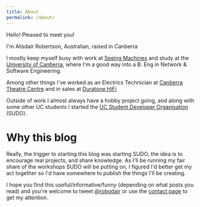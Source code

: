 ```yaml
---
title: About
permalink: /about/
---
```

Hello! Pleased to meet you!

I'm Alisdair Robertson, Australian, raised in Canberra

I mostly keep myself busy with work at [Seeing Machines](http://www.seeingmachines.com) and study at the [University of Canberra](http://www.canberra.edu.au), where I'm a good way into a B. Eng in Network & Software Engineering.

Among other things I've worked as an Electrics Technician at [Canberra Theatre Centre](http://canberratheatrecentre.com.au/) and in sales at [Duratone HiFi](http://www.duratone.com.au/)

Outside of work I almost always have a hobby project going, and along with some other UC students I started the [UC Student Developer Organisation](http://sudo.org.au) (SUDO).

# Why this blog
Really, the trigger to starting this blog was starting SUDO, the idea is to encourage real projects, and share knowledge. As I'll be running my fair share of the workshops SUDO will be putting on, I figured I'd better get my act together so I'd have somewhere to publish the things I'll be creating.

I hope you find this useful/informative/funny (depending on what posts you read) and you're welcome to tweet <span style="color:#52adc8">[@robodair](http://twitter.com/robodair)</span> or use the <span style="color:#52adc8">[contact page](/contact)</span> to get my attention.
